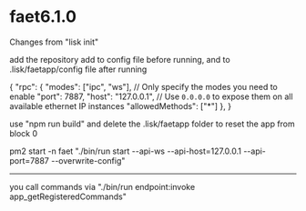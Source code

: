 # faet6.1.0


Changes from "lisk init"

add the repository
add to config file before running, and to .lisk/faetapp/config file after running 

{
 "rpc": {
   "modes": ["ipc", "ws"], // Only specify the modes you need to enable
   "port": 7887,
   "host": "127.0.0.1", // Use `0.0.0.0` to expose them on all available ethernet IP instances
   "allowedMethods": ["*"]
 },
}

use "npm run build" and delete the .lisk/faetapp folder to reset the app from block 0


pm2 start -n faet "./bin/run start --api-ws --api-host=127.0.0.1 --api-port=7887 --overwrite-config"



----------------

you call commands via "./bin/run endpoint:invoke app_getRegisteredCommands"
